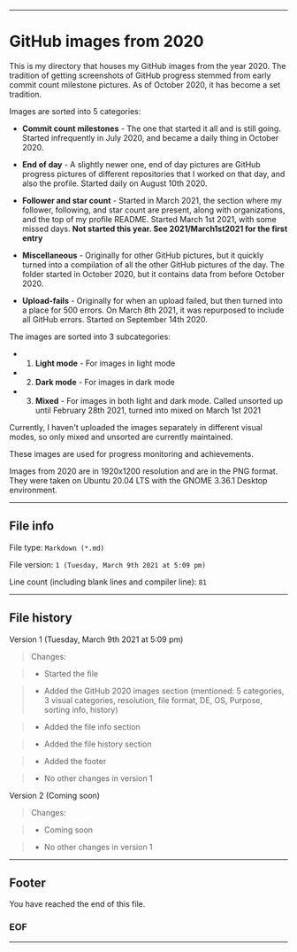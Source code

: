 
***

# GitHub images from 2020

This is my directory that houses my GitHub images from the year 2020. The tradition of getting screenshots of GitHub progress stemmed from early commit count milestone pictures. As of October 2020, it has become a set tradition.

Images are sorted into 5 categories:

* **Commit count milestones** - The one that started it all and is still going. Started infrequently in July 2020, and became a daily thing in October 2020.
 
* **End of day** - A slightly newer one, end of day pictures are GitHub progress pictures of different repositories that I worked on that day, and also the profile. Started daily on August 10th 2020.

* **Follower and star count** - Started in March 2021, the section where my follower, following, and star count are present, along with organizations, and the top of my profile README. Started March 1st 2021, with some missed days. **Not started this year. See 2021/March1st2021 for the first entry**

* **Miscellaneous** - Originally for other GitHub pictures, but it quickly turned into a compilation of all the other GitHub pictures of the day. The folder started in October 2020, but it contains data from before October 2020.

* **Upload-fails** - Originally for when an upload failed, but then turned into a place for 500 errors. On March 8th 2021, it was repurposed to include all GitHub errors. Started on September 14th 2020.

The images are sorted into 3 subcategories:

* 1. **Light mode** - For images in light mode

* 2. **Dark mode** - For images in dark mode

* 3. **Mixed** - For images in both light and dark mode. Called unsorted up until February 28th 2021, turned into mixed on March 1st 2021

Currently, I haven't uploaded the images separately in different visual modes, so only mixed and unsorted are currently maintained.

These images are used for progress monitoring and achievements.

Images from 2020 are in 1920x1200 resolution and are in the PNG format. They were taken on Ubuntu 20.04 LTS with the GNOME 3.36.1 Desktop environment.

***

## File info

File type: `Markdown (*.md)`

File version: `1 (Tuesday, March 9th 2021 at 5:09 pm)`

Line count (including blank lines and compiler line): `81`

***

## File history

Version 1 (Tuesday, March 9th 2021 at 5:09 pm)

> Changes:

> * Started the file

> * Added the GitHub 2020 images section (mentioned: 5 categories, 3 visual categories, resolution, file format, DE, OS, Purpose, sorting info, history)

> * Added the file info section

> * Added the file history section

> * Added the footer

> * No other changes in version 1

Version 2 (Coming soon)

> Changes:

> * Coming soon

> * No other changes in version 1

***

## Footer

You have reached the end of this file.

### EOF

***
